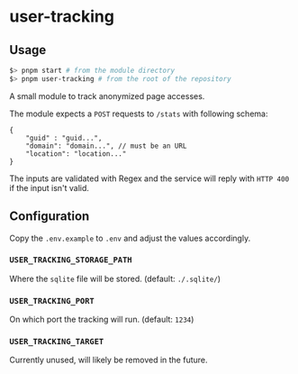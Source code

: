 # user-tracking

## Usage
```sh
$> pnpm start # from the module directory
$> pnpm user-tracking # from the root of the repository
```

A small module to track anonymized page accesses.

The module expects a `POST` requests to `/stats` with following schema:
```json5
{
    "guid" : "guid...",
    "domain": "domain...", // must be an URL
    "location": "location..."
}
```

The inputs are validated with Regex and the service will reply with `HTTP 400` if the input isn't valid.

## Configuration
Copy the `.env.example` to `.env` and adjust the values accordingly.

### `USER_TRACKING_STORAGE_PATH`
Where the `sqlite` file will be stored. (default: `./.sqlite/`)

### `USER_TRACKING_PORT`
On which port the tracking will run. (default: `1234`)

### `USER_TRACKING_TARGET`
Currently unused, will likely be removed in the future.